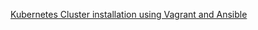 [Kubernetes Cluster installation using Vagrant and Ansible](https://github.com/vijayendrar/devsecops/tree/main/Kubernetes/LABSetup.md)